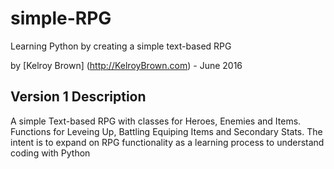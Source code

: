 # simple-RPG
Learning Python by creating a simple text-based RPG

by [Kelroy Brown] (http://KelroyBrown.com) - June 2016

## Version 1 Description

A simple Text-based RPG with classes for Heroes, Enemies and Items. Functions for Leveing Up, Battling Equiping Items and Secondary Stats. 
The intent is to expand on RPG functionality as a learning process to understand coding with Python
